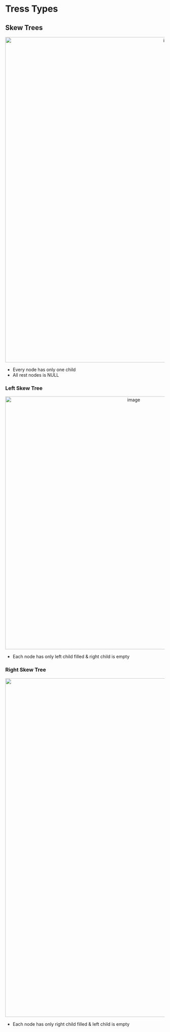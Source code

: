# Tress Types

## Skew Trees

<p align="center">
<img width="1024" alt="image" src="https://user-images.githubusercontent.com/28825619/216804901-27d19319-b3e2-4d5c-bb98-ce90fdb4f233.png">
</p>

- Every node has only one child
- All rest nodes is NULL

### Left Skew Tree

<p align="center">
<img width="796" alt="image" src="https://user-images.githubusercontent.com/28825619/216804667-43c38629-c15d-4249-8de5-41222df2e430.png">
</p>

- Each node has only left child filled & right child is empty

### Right Skew Tree

<p align="center">
<img width="1066" alt="image" src="https://user-images.githubusercontent.com/28825619/216805061-2ac72931-08a7-4772-a071-180f49670f78.png">
</p>

- Each node has only right child filled & left child is empty
